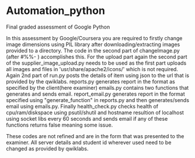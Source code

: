 # Automation_python
Final graded assessment of Google Python

In this assessment by Google/Coursera you are required to firstly change image dimensions using PIL library after downloading/extracting images provided to a directory. 
The code in the second part of changeImage.py (after #%%- ) accomplishes this. 
For the upload part again the second part of the supplier_image_upload.py needs to be used as the first part uploads all images and files in 'usr/share/apache2/icons/' which is not required.
Again 2nd part of run.py posts the details of item using json to the url that is provided by the qwiklabs. 
reports.py generates report in the format as specified by the client(here examiner)
emails.py contains two functions that generates and sends email.
report_email.py generates report in the format specified using "generate_function" in reports.py and then generates/sends email using emails.py.
Finally health_check.py checks health of cpu/ram/diskspace using psutil/shutil and hostname resultion of localhost using socket libs every 60 seconds and sends email if any of these functions returns false meaning some issue.

These codes are not refined and are in the form that was presented to the examiner. 
All server details and student id wherever used need to be changed as provided by qwiklabs.
